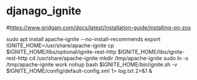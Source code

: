 # djanago_ignite
#https://www.gridgain.com/docs/latest/installation-guide/installing-on-zos

  sudo apt install apache-ignite --no-install-recommends
  export IGNITE_HOME=/usr/share/apache-ignite
  cp $IGNITE_HOME/libs/optional/ignite-rest-http $IGNITE_HOME/libs/ignite-rest-http
  cd /usr/share/apache-ignite
  mkdir /tmp/apache-ignite
  sudo ln -s /tmp/apache-ignite work
  nohup bash $IGNITE_HOME/bin/ignite.sh -v $IGNITE_HOME/config/default-config.xml 1> log.txt 2>&1 &


